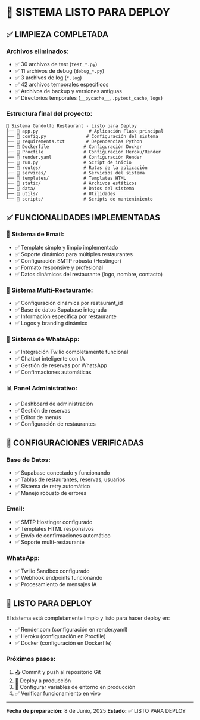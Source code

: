 # 🚀 SISTEMA LISTO PARA DEPLOY

## ✅ LIMPIEZA COMPLETADA

### Archivos eliminados:
- ✅ 30 archivos de test (`test_*.py`)
- ✅ 11 archivos de debug (`debug_*.py`)
- ✅ 3 archivos de log (`*.log`)
- ✅ 42 archivos temporales específicos
- ✅ Archivos de backup y versiones antiguas
- ✅ Directorios temporales (`__pycache__`, `.pytest_cache`, `logs`)

### Estructura final del proyecto:
```
📁 Sistema Gandolfo Restaurant - Listo para Deploy
├── 📄 app.py                   # Aplicación Flask principal
├── 📄 config.py               # Configuración del sistema
├── 📄 requirements.txt        # Dependencias Python
├── 📄 Dockerfile             # Configuración Docker
├── 📄 Procfile               # Configuración Heroku/Render
├── 📄 render.yaml            # Configuración Render
├── 📄 run.py                 # Script de inicio
├── 📁 routes/                # Rutas de la aplicación
├── 📁 services/              # Servicios del sistema
├── 📁 templates/             # Templates HTML
├── 📁 static/                # Archivos estáticos
├── 📁 data/                  # Datos del sistema
├── 📁 utils/                 # Utilidades
└── 📁 scripts/               # Scripts de mantenimiento
```

## ✅ FUNCIONALIDADES IMPLEMENTADAS

### 📧 Sistema de Email:
- ✅ Template simple y limpio implementado
- ✅ Soporte dinámico para múltiples restaurantes
- ✅ Configuración SMTP robusta (Hostinger)
- ✅ Formato responsive y profesional
- ✅ Datos dinámicos del restaurante (logo, nombre, contacto)

### 🏪 Sistema Multi-Restaurante:
- ✅ Configuración dinámica por restaurant_id
- ✅ Base de datos Supabase integrada
- ✅ Información específica por restaurante
- ✅ Logos y branding dinámico

### 💬 Sistema de WhatsApp:
- ✅ Integración Twilio completamente funcional
- ✅ Chatbot inteligente con IA
- ✅ Gestión de reservas por WhatsApp
- ✅ Confirmaciones automáticas

### 📊 Panel Administrativo:
- ✅ Dashboard de administración
- ✅ Gestión de reservas
- ✅ Editor de menús
- ✅ Configuración de restaurantes

## 🔧 CONFIGURACIONES VERIFICADAS

### Base de Datos:
- ✅ Supabase conectado y funcionando
- ✅ Tablas de restaurantes, reservas, usuarios
- ✅ Sistema de retry automático
- ✅ Manejo robusto de errores

### Email:
- ✅ SMTP Hostinger configurado
- ✅ Templates HTML responsivos
- ✅ Envío de confirmaciones automático
- ✅ Soporte multi-restaurante

### WhatsApp:
- ✅ Twilio Sandbox configurado
- ✅ Webhook endpoints funcionando
- ✅ Procesamiento de mensajes IA

## 🚀 LISTO PARA DEPLOY

El sistema está completamente limpio y listo para hacer deploy en:
- ✅ Render.com (configuración en render.yaml)
- ✅ Heroku (configuración en Procfile)
- ✅ Docker (configuración en Dockerfile)

### Próximos pasos:
1. 📤 Commit y push al repositorio Git
2. 🚀 Deploy a producción
3. 🔧 Configurar variables de entorno en producción
4. ✅ Verificar funcionamiento en vivo

---
**Fecha de preparación:** 8 de Junio, 2025
**Estado:** ✅ LISTO PARA DEPLOY

